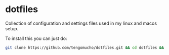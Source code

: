 # dotfiles

Collection of configuration and settings files used in my linux and macos setup.

To install this you can just do:

```sh
git clone https://github.com/tengomucho/dotfiles.git && cd dotfiles && ./install.sh && echo "source ~/.mybashrc" >> ~/.bashrc
```


